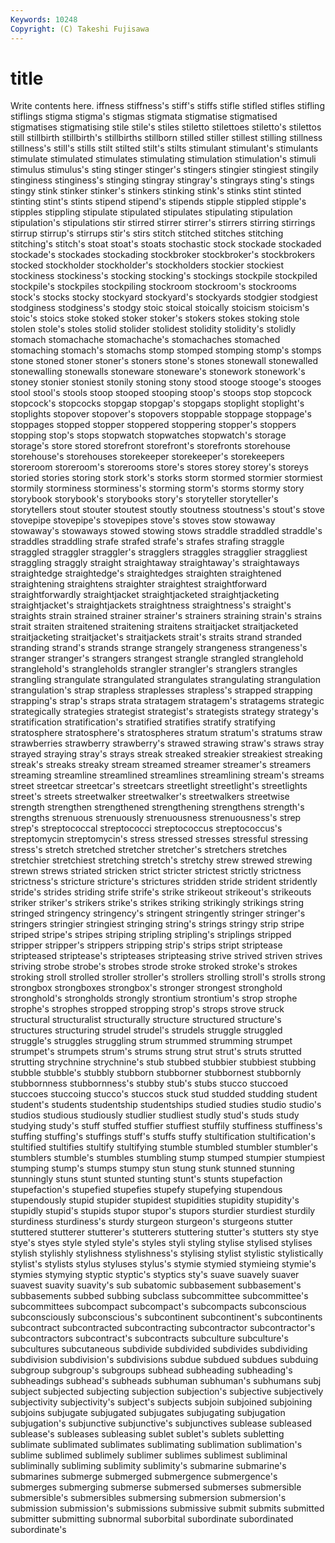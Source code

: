 ```yaml
---
Keywords: 10248 
Copyright: (C) Takeshi Fujisawa
---
```


# title

Write contents here.
iffness
stiffness's stiff's stiffs stifle stifled stifles stifling stiflings stigma stigma's
stigmas stigmata stigmatise stigmatised stigmatises stigmatising stile stile's stiles stiletto
stilettoes stiletto's stilettos still stillbirth stillbirth's stillbirths stillborn stilled stiller
stillest stilling stillness stillness's still's stills stilt stilted stilt's stilts
stimulant stimulant's stimulants stimulate stimulated stimulates stimulating stimulation stimulation's stimuli
stimulus stimulus's sting stinger stinger's stingers stingier stingiest stingily stinginess
stinginess's stinging stingray stingray's stingrays sting's stings stingy stink stinker
stinker's stinkers stinking stink's stinks stint stinted stinting stint's stints
stipend stipend's stipends stipple stippled stipple's stipples stippling stipulate stipulated
stipulates stipulating stipulation stipulation's stipulations stir stirred stirrer stirrer's stirrers
stirring stirrings stirrup stirrup's stirrups stir's stirs stitch stitched stitches
stitching stitching's stitch's stoat stoat's stoats stochastic stock stockade stockaded
stockade's stockades stockading stockbroker stockbroker's stockbrokers stocked stockholder stockholder's stockholders
stockier stockiest stockiness stockiness's stocking stocking's stockings stockpile stockpiled stockpile's
stockpiles stockpiling stockroom stockroom's stockrooms stock's stocks stocky stockyard stockyard's
stockyards stodgier stodgiest stodginess stodginess's stodgy stoic stoical stoically stoicism
stoicism's stoic's stoics stoke stoked stoker stoker's stokers stokes stoking
stole stolen stole's stoles stolid stolider stolidest stolidity stolidity's stolidly
stomach stomachache stomachache's stomachaches stomached stomaching stomach's stomachs stomp stomped
stomping stomp's stomps stone stoned stoner stoner's stoners stone's stones
stonewall stonewalled stonewalling stonewalls stoneware stoneware's stonework stonework's stoney stonier
stoniest stonily stoning stony stood stooge stooge's stooges stool stool's
stools stoop stooped stooping stoop's stoops stop stopcock stopcock's stopcocks
stopgap stopgap's stopgaps stoplight stoplight's stoplights stopover stopover's stopovers stoppable
stoppage stoppage's stoppages stopped stopper stoppered stoppering stopper's stoppers stopping
stop's stops stopwatch stopwatches stopwatch's storage storage's store stored storefront
storefront's storefronts storehouse storehouse's storehouses storekeeper storekeeper's storekeepers storeroom storeroom's
storerooms store's stores storey storey's storeys storied stories storing stork
stork's storks storm stormed stormier stormiest stormily storminess storminess's storming
storm's storms stormy story storybook storybook's storybooks story's storyteller storyteller's
storytellers stout stouter stoutest stoutly stoutness stoutness's stout's stove stovepipe
stovepipe's stovepipes stove's stoves stow stowaway stowaway's stowaways stowed stowing
stows straddle straddled straddle's straddles straddling strafe strafed strafe's strafes
strafing straggle straggled straggler straggler's stragglers straggles stragglier straggliest straggling
straggly straight straightaway straightaway's straightaways straightedge straightedge's straightedges straighten straightened
straightening straightens straighter straightest straightforward straightforwardly straightjacket straightjacketed straightjacketing straightjacket's
straightjackets straightness straightness's straight's straights strain strained strainer strainer's strainers
straining strain's strains strait straiten straitened straitening straitens straitjacket straitjacketed
straitjacketing straitjacket's straitjackets strait's straits strand stranded stranding strand's strands
strange strangely strangeness strangeness's stranger stranger's strangers strangest strangle strangled
stranglehold stranglehold's strangleholds strangler strangler's stranglers strangles strangling strangulate strangulated
strangulates strangulating strangulation strangulation's strap strapless straplesses strapless's strapped strapping
strapping's strap's straps strata stratagem stratagem's stratagems strategic strategically strategies
strategist strategist's strategists strategy strategy's stratification stratification's stratified stratifies stratify
stratifying stratosphere stratosphere's stratospheres stratum stratum's stratums straw strawberries strawberry
strawberry's strawed strawing straw's straws stray strayed straying stray's strays
streak streaked streakier streakiest streaking streak's streaks streaky stream streamed
streamer streamer's streamers streaming streamline streamlined streamlines streamlining stream's streams
street streetcar streetcar's streetcars streetlight streetlight's streetlights street's streets streetwalker
streetwalker's streetwalkers streetwise strength strengthen strengthened strengthening strengthens strength's strengths
strenuous strenuously strenuousness strenuousness's strep strep's streptococcal streptococci streptococcus streptococcus's
streptomycin streptomycin's stress stressed stresses stressful stressing stress's stretch stretched
stretcher stretcher's stretchers stretches stretchier stretchiest stretching stretch's stretchy strew
strewed strewing strewn strews striated stricken strict stricter strictest strictly
strictness strictness's stricture stricture's strictures stridden stride strident stridently stride's
strides striding strife strife's strike strikeout strikeout's strikeouts striker striker's
strikers strike's strikes striking strikingly strikings string stringed stringency stringency's
stringent stringently stringer stringer's stringers stringier stringiest stringing string's strings
stringy strip stripe striped stripe's stripes striping stripling stripling's striplings
stripped stripper stripper's strippers stripping strip's strips stript striptease stripteased
striptease's stripteases stripteasing strive strived striven strives striving strobe strobe's
strobes strode stroke stroked stroke's strokes stroking stroll strolled stroller
stroller's strollers strolling stroll's strolls strong strongbox strongboxes strongbox's stronger
strongest stronghold stronghold's strongholds strongly strontium strontium's strop strophe strophe's
strophes stropped stropping strop's strops strove struck structural structuralist structurally
structure structured structure's structures structuring strudel strudel's strudels struggle struggled
struggle's struggles struggling strum strummed strumming strumpet strumpet's strumpets strum's
strums strung strut strut's struts strutted strutting strychnine strychnine's stub
stubbed stubbier stubbiest stubbing stubble stubble's stubbly stubborn stubborner stubbornest
stubbornly stubbornness stubbornness's stubby stub's stubs stucco stuccoed stuccoes stuccoing
stucco's stuccos stuck stud studded studding student student's students studentship
studentships studied studies studio studio's studios studious studiously studlier studliest
studly stud's studs study studying study's stuff stuffed stuffier stuffiest
stuffily stuffiness stuffiness's stuffing stuffing's stuffings stuff's stuffs stuffy stultification
stultification's stultified stultifies stultify stultifying stumble stumbled stumbler stumbler's stumblers
stumble's stumbles stumbling stump stumped stumpier stumpiest stumping stump's stumps
stumpy stun stung stunk stunned stunning stunningly stuns stunt stunted
stunting stunt's stunts stupefaction stupefaction's stupefied stupefies stupefy stupefying stupendous
stupendously stupid stupider stupidest stupidities stupidity stupidity's stupidly stupid's stupids
stupor stupor's stupors sturdier sturdiest sturdily sturdiness sturdiness's sturdy sturgeon
sturgeon's sturgeons stutter stuttered stutterer stutterer's stutterers stuttering stutter's stutters
sty stye stye's styes style styled style's styles styli styling
stylise stylised stylises stylish stylishly stylishness stylishness's stylising stylist stylistic
stylistically stylist's stylists stylus styluses stylus's stymie stymied stymieing stymie's
stymies stymying styptic styptic's styptics sty's suave suavely suaver suavest
suavity suavity's sub subatomic subbasement subbasement's subbasements subbed subbing subclass
subcommittee subcommittee's subcommittees subcompact subcompact's subcompacts subconscious subconsciously subconscious's subcontinent
subcontinent's subcontinents subcontract subcontracted subcontracting subcontractor subcontractor's subcontractors subcontract's subcontracts
subculture subculture's subcultures subcutaneous subdivide subdivided subdivides subdividing subdivision subdivision's
subdivisions subdue subdued subdues subduing subgroup subgroup's subgroups subhead subheading
subheading's subheadings subhead's subheads subhuman subhuman's subhumans subj subject subjected
subjecting subjection subjection's subjective subjectively subjectivity subjectivity's subject's subjects subjoin
subjoined subjoining subjoins subjugate subjugated subjugates subjugating subjugation subjugation's subjunctive
subjunctive's subjunctives sublease subleased sublease's subleases subleasing sublet sublet's sublets
subletting sublimate sublimated sublimates sublimating sublimation sublimation's sublime sublimed sublimely
sublimer sublimes sublimest subliminal subliminally subliming sublimity sublimity's submarine submarine's
submarines submerge submerged submergence submergence's submerges submerging submerse submersed submerses
submersible submersible's submersibles submersing submersion submersion's submission submission's submissions submissive
submit submits submitted submitter submitting subnormal suborbital subordinate subordinated subordinate's
